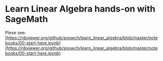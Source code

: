 Learn Linear Algebra hands-on with SageMath
===========================================

Plese see: [https://nbviewer.org/github/snowch/learn_linear_algebra/blob/master/notebooks/00-start-here.ipynb](https://nbviewer.org/github/snowch/learn_linear_algebra/blob/master/notebooks/00-start-here.ipynb)
